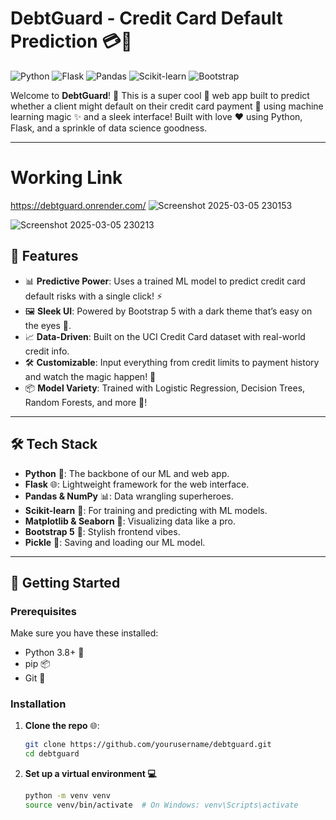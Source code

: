 # DebtGuard - Credit Card Default Prediction 💳🤑

![Python](https://img.shields.io/badge/Python-3.8+-blue.svg) ![Flask](https://img.shields.io/badge/Flask-2.0+-green.svg) ![Pandas](https://img.shields.io/badge/Pandas-1.3+-yellow.svg) ![Scikit-learn](https://img.shields.io/badge/Scikit--learn-1.0+-orange.svg) ![Bootstrap](https://img.shields.io/badge/Bootstrap-5.3+-purple.svg)

Welcome to **DebtGuard**! 🎉 This is a super cool 🌟 web app built to predict whether a client might default on their credit card payment 💸 using machine learning magic ✨ and a sleek interface! Built with love ❤️ using Python, Flask, and a sprinkle of data science goodness.

---
# Working Link
https://debtguard.onrender.com/
![Screenshot 2025-03-05 230153](https://github.com/user-attachments/assets/c15b44f7-44b3-4e80-9ba8-aab186ea861d)

![Screenshot 2025-03-05 230213](https://github.com/user-attachments/assets/713ee9c6-00f3-442a-9031-f0b70eb47500)

## 🌟 Features

- 📊 **Predictive Power**: Uses a trained ML model to predict credit card default risks with a single click! ⚡
- 🖼️ **Sleek UI**: Powered by Bootstrap 5 with a dark theme that’s easy on the eyes 👀.
- 📈 **Data-Driven**: Built on the UCI Credit Card dataset with real-world credit info.
- 🛠️ **Customizable**: Input everything from credit limits to payment history and watch the magic happen! 🎩
- 📦 **Model Variety**: Trained with Logistic Regression, Decision Trees, Random Forests, and more 🌳!

---

## 🛠️ Tech Stack

- **Python** 🐍: The backbone of our ML and web app.
- **Flask** 🌐: Lightweight framework for the web interface.
- **Pandas & NumPy** 📊: Data wrangling superheroes.
- **Scikit-learn** 🤖: For training and predicting with ML models.
- **Matplotlib & Seaborn** 🎨: Visualizing data like a pro.
- **Bootstrap 5** 🎨: Stylish frontend vibes.
- **Pickle** 🥒: Saving and loading our ML model.

---

## 🚀 Getting Started

### Prerequisites
Make sure you have these installed:
- Python 3.8+ 🐍
- pip 📦
- Git 🌿

### Installation
1. **Clone the repo** 🌐:
   ```bash
   git clone https://github.com/yourusername/debtguard.git
   cd debtguard
   ```
2. **Set up a virtual environment 💻**
   ```bash
   python -m venv venv
   source venv/bin/activate  # On Windows: venv\Scripts\activate
   ```
